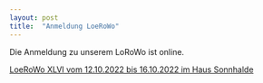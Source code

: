 ```yaml
---
layout: post
title:  "Anmeldung LoeRoWo"
---
```

Die Anmeldung zu unserem LoRoWo ist online.

<a href="https://docs.google.com/forms/d/e/1FAIpQLScgzkelh447a0ZBikscyjiecnre2x9tc8tpjupRbGNyb8CsUQ/viewform?usp=sf_link
" target="_blank">LoeRoWo XLVI vom 12.10.2022 bis 16.10.2022 im Haus Sonnhalde</a>

